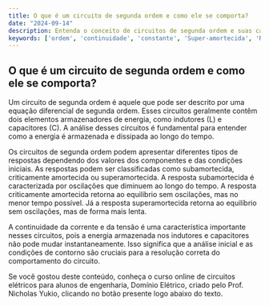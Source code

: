 ```yaml
---
title: O que é um circuito de segunda ordem e como ele se comporta?
date: "2024-09-14"
description: Entenda o conceito de circuitos de segunda ordem e suas características principais.
keywords: ['ordem', 'continuidade', 'constante', 'Super-amortecida', 'Resolução', 'LC', 'Circuito']
---
```


## O que é um circuito de segunda ordem e como ele se comporta?

Um circuito de segunda ordem é aquele que pode ser descrito por uma equação diferencial de segunda ordem. Esses circuitos geralmente contêm dois elementos armazenadores de energia, como indutores (L) e capacitores (C). A análise desses circuitos é fundamental para entender como a energia é armazenada e dissipada ao longo do tempo.

Os circuitos de segunda ordem podem apresentar diferentes tipos de respostas dependendo dos valores dos componentes e das condições iniciais. As respostas podem ser classificadas como subamortecida, criticamente amortecida ou superamortecida. A resposta subamortecida é caracterizada por oscilações que diminuem ao longo do tempo. A resposta criticamente amortecida retorna ao equilíbrio sem oscilações, mas no menor tempo possível. Já a resposta superamortecida retorna ao equilíbrio sem oscilações, mas de forma mais lenta.

A continuidade da corrente e da tensão é uma característica importante nesses circuitos, pois a energia armazenada nos indutores e capacitores não pode mudar instantaneamente. Isso significa que a análise inicial e as condições de contorno são cruciais para a resolução correta do comportamento do circuito.

Se você gostou deste conteúdo, conheça o curso online de circuitos elétricos para alunos de engenharia, Domínio Elétrico, criado pelo Prof. Nicholas Yukio, clicando no botão presente logo abaixo do texto.